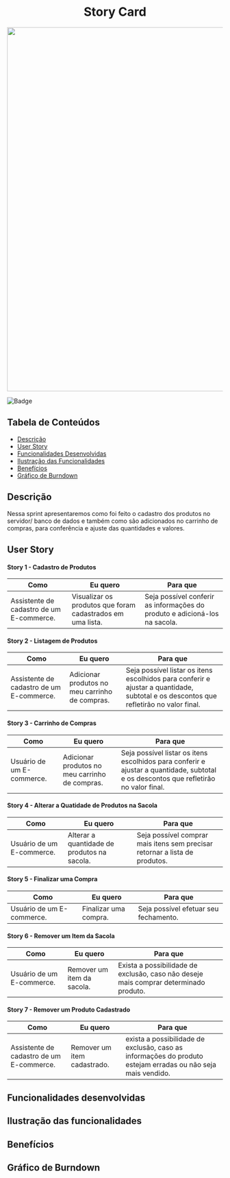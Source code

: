 <h1 align="center"> Story Card  </h1>  

<p align="center">
  <img src="https://github.com/DolphinDatabase/DescontOn/blob/9763dfbbea0d2fbb7c021c066b858674c4e6f128/Imagens/STORIES%20SPRINT%201.png" height="850" width="950" />
</p>

![Badge](https://img.shields.io/badge/STATUS-DESENVOLVIMENTO-yellow?style=flat-square&logo=)



<!--<h1 align="center"> DescontOn </h1>-->


## Tabela de Conteúdos

 * [Descrição](#descrição)
 * [User Story](#user-story)
 * [Funcionalidades Desenvolvidas](#funcionalidades-desenvolvidas) 
 * [Ilustração das Funcionalidades](#ilustração-das-funcionalidades)   
 * [Benefícios](#benefícios)
 * [Gráfico de Burndown](gráfico-de-burndown)



## Descrição

Nessa sprint apresentaremos como foi feito o cadastro dos produtos no servidor/ banco de dados e também como são adicionados no carrinho de compras, para conferência e ajuste das quantidades e valores.

## User Story
  
 #### **Story 1 - Cadastro de Produtos** 
  
| Como | Eu quero | Para que |
| ------- | ------- | ------- |
| Assistente de cadastro de um E-commerce. | Visualizar os produtos que foram cadastrados em uma lista. | Seja possível conferir as informações do produto e adicioná-los na sacola. |

 #### **Story 2 - Listagem de Produtos**

| Como | Eu quero | Para que |
| ------- | ------- | ------- |
| Assistente de cadastro de um E-commerce. | Adicionar produtos no meu carrinho de compras. | Seja possível listar os itens escolhidos para conferir e ajustar a quantidade, subtotal e os descontos que refletirão no valor final. |

  #### **Story 3 - Carrinho de Compras**

| Como | Eu quero | Para que |
| ------- | ------- | ------- |
| Usuário de um E-commerce. | Adicionar produtos no meu carrinho de compras. | Seja possível listar os itens escolhidos para conferir e ajustar a quantidade, subtotal e os descontos que refletirão no valor final. |

 #### **Story 4 - Alterar a Quatidade de Produtos na Sacola**

| Como | Eu quero | Para que |
| ------- | ------- | ------- |
| Usuário de um E-commerce. | Alterar a quantidade de produtos na sacola. | Seja possível comprar mais itens sem precisar retornar a lista de produtos. |

 #### **Story 5 - Finalizar uma Compra**

| Como | Eu quero | Para que |
| ------- | ------- | ------- |
| Usuário de um E-commerce. | Finalizar uma compra. | Seja possível efetuar seu fechamento. |

#### **Story 6 - Remover um Item da Sacola**

| Como | Eu quero | Para que |
| ------- | ------- | ------- |
| Usuário de um E-commerce. | Remover um item da sacola. | Exista a possibilidade de exclusão, caso não deseje mais comprar determinado produto. |

#### **Story 7 - Remover um Produto Cadastrado**

| Como | Eu quero | Para que |
| ------- | ------- | ------- |
| Assistente de cadastro de um E-commerce. | Remover um item cadastrado. | exista a possibilidade de exclusão, caso as informações do produto estejam erradas ou não  seja mais vendido. |


## Funcionalidades desenvolvidas 

## Ilustração das funcionalidades

## Benefícios

## Gráfico de Burndown
